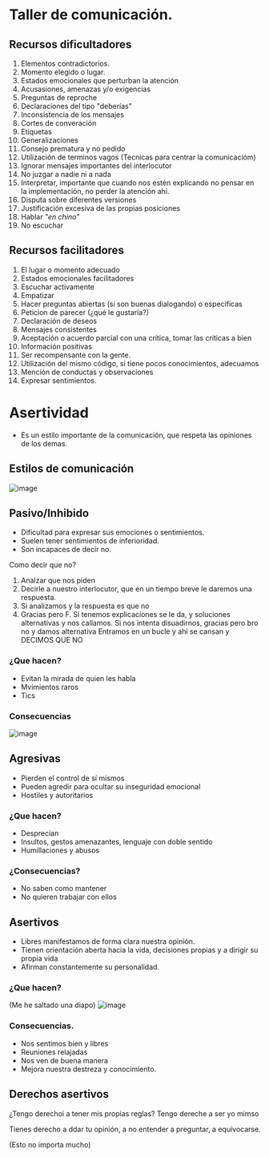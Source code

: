 # Taller de comunicación.

## Recursos dificultadores

1. Elementos contradictorios.
2.  Momento elegido o lugar.
3.  Estados emocionales que perturban la atención
4.  Acusasiones, amenazas y/o exigencias
5.  Preguntas de reproche
6.  Declaraciones del tipo "deberías"
7.  Inconsistencia de los mensajes
8.  Cortes de converación
9.  Etiquetas
10.  Generalizaciones
11.  Consejo prematura y no pedido
12.  Utilización de terminos vagos (Tecnicas para centrar la comunicacióm)
13.  Ignorar mensajes importantes del interlocutor
14.  No juzgar a nadie ni a nada
15.  Interpretar, importante que cuando nos estén explicando no pensar en la implementación, no perder la atención ahí.
16.  Disputa sobre diferentes versiones
17.  Justificación excesiva de las propias posiciones
18.  Hablar _"en chino"_
19.  No escuchar


## Recursos facilitadores

1. El lugar o momento adecuado
2. Estados emocionales facilitadores
3. Escuchar activamente
4. Empatizar
5. Hacer preguntas abiertas (si son buenas dialogando) o especificas
6. Peticion de parecer (¿qué le gustaría?)
7. Declaración de deseos
8. Mensajes consistentes
9. Aceptación o acuerdo parcial con una crítica, tomar las críticas a bien
10. Información positivas
11. Ser recompensante con la gente.
12. Utilización del mismo código, si tiene pocos conocimientos, adecuamos
13. Mención de conductas y observaciones
14. Expresar sentimientos.




# Asertividad

- Es un estilo importante de la comunicación, que respeta las opiniones de los demas.

## Estilos de comunicación

![image](https://user-images.githubusercontent.com/55484111/109850001-4fa04c80-7c52-11eb-8cd1-18feeb282f8c.png)

## Pasivo/Inhibido
- Dificultad para expresar sus emociones o sentimientos.
- Suelen tener sentimientos de inferioridad.
- Son incapaces de decir no.

Como decir que no?
1. Analzar que nos piden
2. Decirle a nuestro interlocutor, que en un tiempo breve le daremos una respuesta.
3. Si analizamos y la respuesta es que no
4. Gracias pero F. Si tenemos explicaciones se le da, y soluciones alternativas y nos callamos. Si nos intenta disuadirnos, gracias pero bro no y damos alternativa
  Entramos en un bucle y ahi se cansan y DECIMOS QUE NO
  
 ### ¿Que hacen?
- Evitan la mirada de quien les habla
- Mvimientos raros
- Tics

### Consecuencias
![image](https://user-images.githubusercontent.com/55484111/109850588-f71d7f00-7c52-11eb-860e-d0fceb21ede7.png)


## Agresivas

- Pierden el control de sí mismos
- Pueden agredir para ocultar su inseguridad emocional
- Hostiles y autoritarios

### ¿Que hacen?

- Desprecian
- Insultos, gestos amenazantes, lenguaje con doble sentido
- Humillaciones y abusos


### ¿Consecuencias?
- No saben como mantener
- No quieren trabajar con ellos


## Asertivos
- Libres manifestamos de forma clara nuestra opinión.
- Tienen orientación aberta hacia la vida, decisiones propias y a dirigir su propia vida
- Afirman constantemente su personalidad.

### ¿Que hacen?

(Me he saltado una diapo)
![image](https://user-images.githubusercontent.com/55484111/109850989-6abf8c00-7c53-11eb-9e9b-0819319ae16b.png)


### Consecuencias.
- Nos sentimos bien y libres
- Reuniones relajadas
- Nos ven de buena manera
- Mejora nuestra destreza y conocimiento.

## Derechos asertivos

¿Tengo derechoi a tener mis propias reglas?
Tengo dereche a ser yo mimso

Tienes derecho a ddar tu opinión, a no entender a preguntar, a equivocarse.

(Esto no importa mucho)







